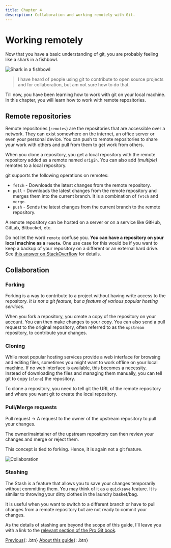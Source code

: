 ```yaml
---
title: Chapter 4
description: Collaboration and working remotely with Git.
---
```


# Working remotely

Now that you have a basic understanding of git, you are probably feeling like a shark in a fishbowl.

![Shark in a fishbowl](images/shark_in_a_fishbowl.svg)

> I have heard of people using git to contribute to open source projects and for collaboration, but am not sure how to do that.

Till now, you have been learning how to work with git on your local machine.  
In this chapter, you will learn how to work with remote repositories.

## Remote repositories

Remote repositories (`remotes`) are the repositories that are accessible over a network. They can exist somewhere on the internet, an office server or even your personal device. You can push to remote repositories to share your work with others and pull from them to get work from others.

When you clone a repository, you get a local repository with the remote repository added as a remote named `origin`. You can also add _(multiple)_ remotes to a local repository.

git supports the following operations on remotes:

- `fetch` - Downloads the latest changes from the remote repository.
- `pull` - Downloads the latest changes from the remote repository and merges them into the current branch. It is a combination of `fetch` and `merge`.
- `push` - Sends the latest changes from the current branch to the remote repository.

A remote repository can be hosted on a server or on a service like GitHub, GitLab, Bitbucket, etc.

Do not let the word `remote` confuse you. **You can have a repository on your local machine as a `remote`.** One use case for this would be if you want to keep a backup of your repository on a different or an external hard drive. See [this answer on StackOverflow](https://stackoverflow.com/a/34507038/8659747) for details.

## Collaboration

### Forking

Forking is a way to contribute to a project without having write access to the repository. _It is not a git feature, but a feature of various popular hosting services._

When you fork a repository, you create a copy of the repository on your account. You can then make changes to your copy. You can also send a pull request to the original repository, often referred to as the `upstream` repository, to contribute your changes.

### Cloning

While most popular hosting services provide a web interface for browsing and editing files, sometimes you might want to work offline on your local machine. If no web interface is available, this becomes a necessity.  
Instead of downloading the files and managing them manually, you can tell git to copy (`clone`) the repository.

To clone a repository, you need to tell git the URL of the remote repository and where you want git to create the local repository.

### Pull/Merge requests

Pull request -> A request to the owner of the upstream repository to pull your changes.

The owner/maintainer of the upstream repository can then review your changes and merge or reject them.

This concept is tied to forking. Hence, it is again not a git feature.

![Collaboration](images/collaboration.svg)

### Stashing

The Stash is a feature that allows you to save your changes temporarily without committing them. You may think of it as a `quicksave` feature. It is similar to throwing your dirty clothes in the laundry basket/bag.

It is useful when you want to switch to a different branch or have to pull changes from a remote repository but are not ready to commit your changes.

As the details of stashing are beyond the scope of this guide, I'll leave you with a link to the [relevant section of the Pro Git book](https://git-scm.com/book/en/v2/Git-Tools-Stashing-and-Cleaning).

[Previous](./chapter3.md){: .btn} [About this guide](../ABOUT.md){: .btn}
